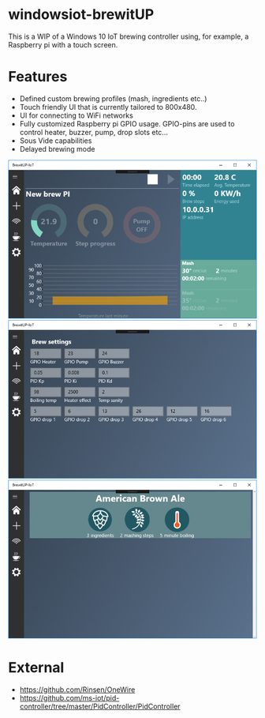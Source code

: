 # windowsiot-brewitUP

This is a WIP of a Windows 10 IoT brewing controller using, for example, a Raspberry pi with a touch screen.

# Features
- Defined custom brewing profiles (mash, ingredients etc..)
- Touch friendly UI that is currently tailored to 800x480.
- UI for connecting to WiFi networks
- Fully customized Raspberry pi GPIO usage. GPIO-pins are used to control heater, buzzer, pump, drop slots etc...
- Sous Vide capabilities
- Delayed brewing mode

![Screenshot](https://github.com/Gotnoname/windowsiot-brewitUP/blob/master/NewBrewPi/ImageExamples/1.png)
![Screenshot](https://github.com/Gotnoname/windowsiot-brewitUP/blob/master/NewBrewPi/ImageExamples/2.png)
![Screenshot](https://github.com/Gotnoname/windowsiot-brewitUP/blob/master/NewBrewPi/ImageExamples/3.png)

# External
- https://github.com/Rinsen/OneWire
- https://github.com/ms-iot/pid-controller/tree/master/PidController/PidController
